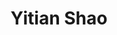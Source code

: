 ---
# Display name
title: Yitian Shao
weight: 4

# Role/position
role: Professor of Computer Science

# Organizations/Affiliations
organizations:
  - name: Harbin Institute of Technology, Shenzhen (HITSZ)
    url: ''

# Social Networking
# Need to use another icon? Simply download the SVG icon to your `assets/media/icons/` folder.
profiles:
  - icon: envelope
    icon_pack: fas
    url: 'mailto:mohamad.eid@nyu.edu'
  - icon: home
    icon_pack: fas
    url: https://ceti.one/appointment-of-yitian-shao/

# Organizational groups that you belong to (for People widget)
#   Set this to `[]` or comment out if you are not using People widget.
user_groups:
  - Speakers
---